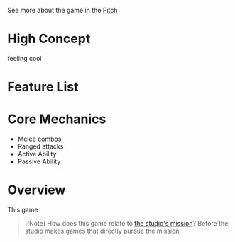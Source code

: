 See more about the game in the [Pitch](<./Pitch.md>)

# High Concept
feeling cool

# Feature List

# Core Mechanics

- Melee combos
- Ranged attacks
- Active Ability
- Passive Ability

# Overview

This game

> [!Note] How does this game relate to [the studio's mission](<../Home.md>)?
> Before the studio makes games that directly pursue the mission,
